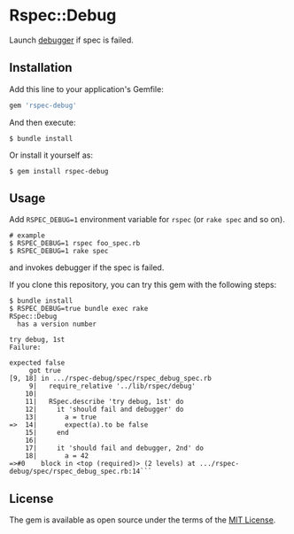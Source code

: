 # Rspec::Debug

Launch [debugger](https://github.com/ruby/debug) if spec is failed.

## Installation

Add this line to your application's Gemfile:

```ruby
gem 'rspec-debug'
```

And then execute:

    $ bundle install

Or install it yourself as:

    $ gem install rspec-debug

## Usage

Add `RSPEC_DEBUG=1` environment variable for `rspec` (or `rake spec` and so on).

```
# example
$ RSPEC_DEBUG=1 rspec foo_spec.rb
$ RSPEC_DEBUG=1 rake spec
```

and invokes debugger if the spec is failed.

If you clone this repository, you can try this gem with the following steps:

```
$ bundle install
$ RSPEC_DEBUG=true bundle exec rake
RSpec::Debug
  has a version number

try debug, 1st
Failure:

expected false
     got true
[9, 18] in .../rspec-debug/spec/rspec_debug_spec.rb
     9|   require_relative '../lib/rspec/debug'
    10|
    11|   RSpec.describe 'try debug, 1st' do
    12|     it 'should fail and debugger' do
    13|       a = true
=>  14|       expect(a).to be false
    15|     end
    16|
    17|     it 'should fail and debugger, 2nd' do
    18|       a = 42
=>#0    block in <top (required)> (2 levels) at .../rspec-debug/spec/rspec_debug_spec.rb:14```
```

## License

The gem is available as open source under the terms of the [MIT License](https://opensource.org/licenses/MIT).
